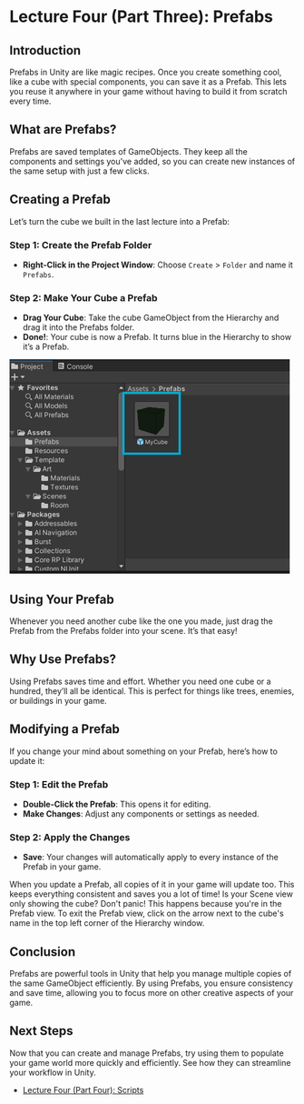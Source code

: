 # Lecture Four (Part Three): Prefabs

## Introduction

Prefabs in Unity are like magic recipes. Once you create something cool, like a cube with special components, you can save it as a Prefab. This lets you reuse it anywhere in your game without having to build it from scratch every time.

## What are Prefabs?

Prefabs are saved templates of GameObjects. They keep all the components and settings you've added, so you can create new instances of the same setup with just a few clicks.

## Creating a Prefab

Let’s turn the cube we built in the last lecture into a Prefab:

### Step 1: Create the Prefab Folder
- **Right-Click in the Project Window**: Choose `Create` > `Folder` and name it `Prefabs`.

### Step 2: Make Your Cube a Prefab
- **Drag Your Cube**: Take the cube GameObject from the Hierarchy and drag it into the Prefabs folder.
- **Done!**: Your cube is now a Prefab. It turns blue in the Hierarchy to show it’s a Prefab.

![Create Prefab](/assets/learn/guides/studio/Lectures/gameobject-prefabs.png)

## Using Your Prefab

Whenever you need another cube like the one you made, just drag the Prefab from the Prefabs folder into your scene. It’s that easy!

## Why Use Prefabs?

Using Prefabs saves time and effort. Whether you need one cube or a hundred, they’ll all be identical. This is perfect for things like trees, enemies, or buildings in your game.

## Modifying a Prefab

If you change your mind about something on your Prefab, here’s how to update it:

### Step 1: Edit the Prefab
- **Double-Click the Prefab**: This opens it for editing.
- **Make Changes**: Adjust any components or settings as needed.

### Step 2: Apply the Changes
- **Save**: Your changes will automatically apply to every instance of the Prefab in your game.

<Note type="warning">
When you update a Prefab, all copies of it in your game will update too. This keeps everything consistent and saves you a lot of time!
</Note>

<Note type="info">
Is your Scene view only showing the cube? Don't panic! This happens because you're in the Prefab view. To exit the Prefab view, click on the arrow next to the cube's name in the top left corner of the Hierarchy window.
</Note>

## Conclusion

Prefabs are powerful tools in Unity that help you manage multiple copies of the same GameObject efficiently. By using Prefabs, you ensure consistency and save time, allowing you to focus more on other creative aspects of your game.

## Next Steps

Now that you can create and manage Prefabs, try using them to populate your game world more quickly and efficiently. See how they can streamline your workflow in Unity.

- [Lecture Four (Part Four): Scripts](https://create.highrise.game/learn/studio/create/beginner-guide/lecture-four/lecture-four-part-four)